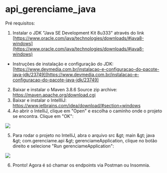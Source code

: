# api_gerenciame_java
Pré requisitos:

1. Instalar o JDK &quot;Java SE Development Kit 8u333&quot; através do link [https://www.oracle.com/java/technologies/downloads/#java8-windows](https://www.oracle.com/java/technologies/downloads/#java8-windows)

- Instruções de instalação e configuração do JDK: [https://www.devmedia.com.br/instalacao-e-configuracao-do-pacote-java-jdk/23749](https://www.devmedia.com.br/instalacao-e-configuracao-do-pacote-java-jdk/23749)

2. Baixar e instalar o Maven 3.8.6 Source zip archive: https://maven.apache.org/download.cgi
3. Baixar e instalar o IntellliJ: https://www.jetbrains.com/idea/download/#section=windows
4. Ao abrir o IntelliJ, clique em &quot;Open&quot; e escolha o caminho onde o projeto se encontra. Clique em &quot;OK&quot;:

![](RackMultipart20220624-1-qlig02_html_65a282f7ad2fbcc4.png)

5. Para rodar o projeto no IntelliJ, abra o arquivo src \&gt; main \&gt; java \&gt; com.gerenciame.api \&gt; gerenciameApplication, clique no botão direito e selecione &quot;Run gerenciameApplication&quot;:

![](RackMultipart20220624-1-qlig02_html_17581f13791d578c.png)

6. Pronto! Agora é só chamar os endpoints via Postman ou Insomnia.
